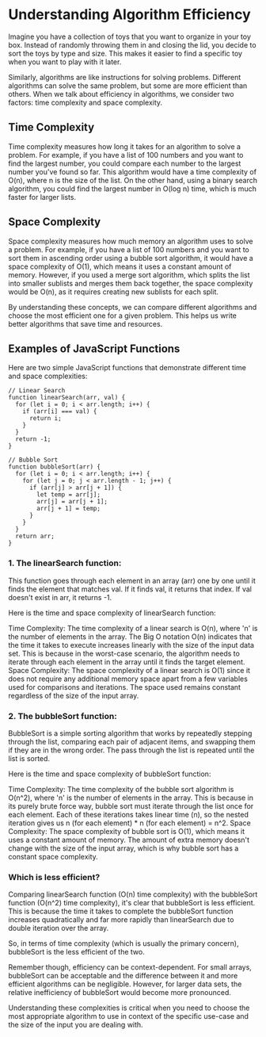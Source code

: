 # Understanding Algorithm Efficiency

Imagine you have a collection of toys that you want to organize in your toy box. Instead of randomly throwing them in and closing the lid, you decide to sort the toys by type and size. This makes it easier to find a specific toy when you want to play with it later.

Similarly, algorithms are like instructions for solving problems. Different algorithms can solve the same problem, but some are more efficient than others. When we talk about efficiency in algorithms, we consider two factors: time complexity and space complexity.

## Time Complexity

Time complexity measures how long it takes for an algorithm to solve a problem. For example, if you have a list of 100 numbers and you want to find the largest number, you could compare each number to the largest number you've found so far. This algorithm would have a time complexity of O(n), where n is the size of the list. On the other hand, using a binary search algorithm, you could find the largest number in O(log n) time, which is much faster for larger lists.

## Space Complexity

Space complexity measures how much memory an algorithm uses to solve a problem. For example, if you have a list of 100 numbers and you want to sort them in ascending order using a bubble sort algorithm, it would have a space complexity of O(1), which means it uses a constant amount of memory. However, if you used a merge sort algorithm, which splits the list into smaller sublists and merges them back together, the space complexity would be O(n), as it requires creating new sublists for each split.

By understanding these concepts, we can compare different algorithms and choose the most efficient one for a given problem. This helps us write better algorithms that save time and resources.

## Examples of JavaScript Functions

Here are two simple JavaScript functions that demonstrate different time and space complexities:

```
// Linear Search
function linearSearch(arr, val) {
  for (let i = 0; i < arr.length; i++) {
    if (arr[i] === val) {
      return i;
    }
  }
  return -1;
}

// Bubble Sort
function bubbleSort(arr) {
  for (let i = 0; i < arr.length; i++) {
    for (let j = 0; j < arr.length - 1; j++) {
      if (arr[j] > arr[j + 1]) {
        let temp = arr[j];
        arr[j] = arr[j + 1];
        arr[j + 1] = temp;
      }
    }
  }
  return arr;
}
```

### 1. The linearSearch function:

This function goes through each element in an array (arr) one by one until it finds the element that matches val. If it finds val, it returns that index. If val doesn't exist in arr, it returns -1.

Here is the time and space complexity of linearSearch function:

Time Complexity: The time complexity of a linear search is O(n), where 'n' is the number of elements in the array. The Big O notation O(n) indicates that the time it takes to execute increases linearly with the size of the input data set. This is because in the worst-case scenario, the algorithm needs to iterate through each element in the array until it finds the target element.
Space Complexity: The space complexity of a linear search is O(1) since it does not require any additional memory space apart from a few variables used for comparisons and iterations. The space used remains constant regardless of the size of the input array.

### 2. The bubbleSort function:

BubbleSort is a simple sorting algorithm that works by repeatedly stepping through the list, comparing each pair of adjacent items, and swapping them if they are in the wrong order. The pass through the list is repeated until the list is sorted.

Here is the time and space complexity of bubbleSort function:

Time Complexity: The time complexity of the bubble sort algorithm is O(n^2), where 'n' is the number of elements in the array. This is because in its purely brute force way, bubble sort must iterate through the list once for each element. Each of these iterations takes linear time (n), so the nested iteration gives us n (for each element) \* n (for each element) = n^2.
Space Complexity: The space complexity of bubble sort is O(1), which means it uses a constant amount of memory. The amount of extra memory doesn't change with the size of the input array, which is why bubble sort has a constant space complexity.

### Which is less efficient?

Comparing linearSearch function (O(n) time complexity) with the bubbleSort function (O(n^2) time complexity), it's clear that bubbleSort is less efficient. This is because the time it takes to complete the bubbleSort function increases quadratically and far more rapidly than linearSearch due to double iteration over the array.

So, in terms of time complexity (which is usually the primary concern), bubbleSort is the less efficient of the two.

Remember though, efficiency can be context-dependent. For small arrays, bubbleSort can be acceptable and the difference between it and more efficient algorithms can be negligible. However, for larger data sets, the relative inefficiency of bubbleSort would become more pronounced.

Understanding these complexities is critical when you need to choose the most appropriate algorithm to use in context of the specific use-case and the size of the input you are dealing with.
